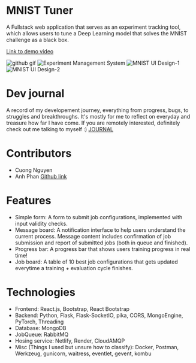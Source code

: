 # MNIST Tuner
A Fullstack web application that serves as an experiment tracking tool, which allows users to tune a Deep Learning model that solves the MNIST challenge as a black box.

[Link to demo video](https://drive.google.com/file/d/1GV5KCh9rq1uqbC3p_c2_enKNXFKX9xhK/view?usp=drive_link)


![github gif](https://github.com/vnguyen24/MNIST-Experiment-Management-System/assets/75783251/6ef0fd4e-5f91-434f-ad58-b8fd51708dbb)
![Experiment Management System](https://github.com/vnguyen24/MNIST-Experiment-Management-System/assets/75783251/4c365b3d-f35c-483b-93d9-e020895683ff)
![MNIST UI Design-1](https://github.com/vnguyen24/MNIST-Experiment-Management-System/assets/75783251/8d1c1107-34cd-43b6-9630-156fe69284d7)
![MNIST UI Design-2](https://github.com/vnguyen24/MNIST-Experiment-Management-System/assets/75783251/86525381-4fb2-4c65-9cd4-7d502bd427fd)

# Dev journal
A record of my developement journey, everything from progress, bugs, to struggles and breakthroughs. It's mostly for me to reflect on everyday and treasure how far I have come. If you are remotely interested, definitely check out me talking to myself :)
[JOURNAL](https://github.com/vnguyen24/MNIST-Experiment-Management-System/blob/main/JOURNAL.md)

# Contributors
- Cuong Nguyen
- Anh Phan [Github link](https://github.com/duyanh131212)

# Features
- Simple form: A form to submit job configurations, implemented with input validity checks.
- Message board: A notification interface to help users understand the current process. Message content includes confirmation of job submission and report of submitted jobs (both in queue and finished).
- Progress bar: A progress bar that shows users training progress in real time!
- Job board: A table of 10 best job configurations that gets updated everytime a training + evaluation cycle finishes.

# Technologies
- Frontend: React.js, Bootstrap, React Bootstrap
- Backend: Python, Flask, Flask-SocketIO, pika, CORS, MongoEngine, PyTorch, Threading
- Database: MongoDB
- JobQueue: RabbitMQ
- Hosing service: Netlify, Render, CloudAMQP
- Misc (Things I used but unsure how to classify): Docker, Postman, Werkzeug, gunicorn, waitress, eventlet, gevent, kombu
